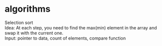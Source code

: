 # algorithms

Selection sort  
Idea: At each step, you need to find the max(min) element in the array and swap it with the current one.  
Input: pointer to data, count of elements, compare function  
